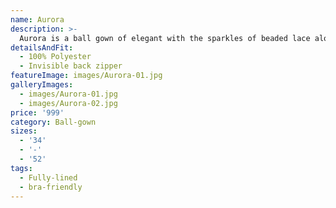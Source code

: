 ```yaml
---
name: Aurora
description: >-
  Aurora is a ball gown of elegant with the sparkles of beaded lace along the body and cuff. The style emphazises to hightlight bust and waist, with beaded lace. Hidden zipper on the side.
detailsAndFit:
  - 100% Polyester
  - Invisible back zipper
featureImage: images/Aurora-01.jpg
galleryImages:
  - images/Aurora-01.jpg
  - images/Aurora-02.jpg
price: '999'
category: Ball-gown
sizes:
  - '34'
  - '-'
  - '52'
tags:
  - Fully-lined
  - bra-friendly
---
```


